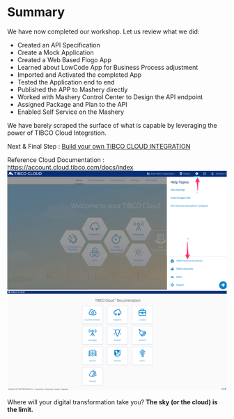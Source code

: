 #  Summary

We have now completed our workshop. Let us review what we did:
- Created an API Specification
- Create a Mock Application
- Created a Web Based Flogo App
- Learned about LowCode App for Business Process adjustment
- Imported and Activated the completed App 
- Tested the Application end to end
- Published the APP to Mashery directly
- Worked with Mashery Control Center to Design the API endpoint
- Assigned Package and Plan to the API  
- Enabled Self Service on the Mashery  


We have barely scraped the surface of what is capable by leveraging the power of TIBCO Cloud Integration.

Next & Final Step : [Build your own TIBCO CLOUD INTEGRATION](http://cloud.tibco.com)

Reference Cloud Documentation : https://account.cloud.tibco.com/docs/index
![MAIN](/images/doc_1.png)
![MAIN](/images/doc_2.png)

Where will your digital transformation take you?
**The sky (or the cloud) is the limit.**
